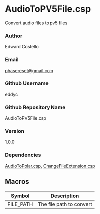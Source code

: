 # AudioToPV5File.csp

Convert audio files to pv5 files

### Author

Edward Costello

### Email

phasereset@gmail.com

### Github Username

eddyc

### Github Repository Name

AudioToPV5File.csp

### Version

1.0.0

### Dependencies

[AudioToPolar.csp](https://www.github.com/eddyc/AudioToPolar.csp), [ChangeFileExtension.csp](https://www.github.com/eddyc/ChangeFileExtension.csp)


## Macros

| Symbol | Description |
|---|---|
| FILE_PATH | The file path to convert |
